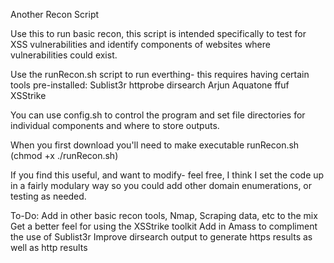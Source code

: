 Another Recon Script

Use this to run basic recon, this script is intended specifically to test for XSS vulnerabilities and identify components of websites where vulnerabilities could exist.

Use the runRecon.sh script to run everthing- this requires having certain tools pre-installed:
  Sublist3r
  httprobe
  dirsearch
  Arjun
  Aquatone
  ffuf
  XSStrike

You can use config.sh to control the program and set file directories for individual components and where to store outputs.

When you first download you'll need to make executable runRecon.sh (chmod +x ./runRecon.sh)

If you find this useful, and want to modify- feel free, I think I set the code up in a fairly modulary way so you could add other domain enumerations, or testing as needed.

To-Do:
  Add in other basic recon tools, Nmap, Scraping data, etc to the mix
  Get a better feel for using the XSStrike toolkit
  Add in Amass to compliment the use of Sublist3r
  Improve dirsearch output to generate https results as well as http results
